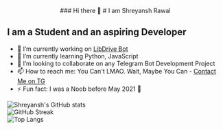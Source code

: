 <p align='center'>
  ### Hi there 👋
  # I am Shreyansh Rawal
 </p>
 
 ## I am a Student and an aspiring Developer

- 🔭 I’m currently working on [LibDrive Bot](https://github.com/shrey2199/LD_Meta_bot)
- 🌱 I’m currently learning Python, JavaScript
- 👯 I’m looking to collaborate on any Telegram Bot Development Project
- 📫 How to reach me: You Can't LMAO. Wait, Maybe You Can - [Contact Me on TG](https://t.me/s_rawal)
- ⚡ Fun fact: I was a Noob before May 2021 🤣

![Shreyansh's GitHub stats](https://github-readme-stats.vercel.app/api?username=shrey2199)\
![GitHub Streak](https://github-readme-streak-stats.herokuapp.com/?user=shrey2199)\
![Top Langs](https://github-readme-stats.vercel.app/api/top-langs/?username=shrey2199)
